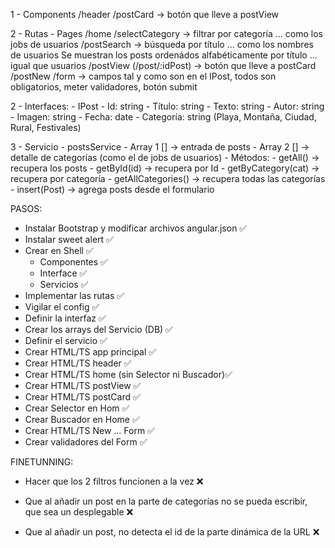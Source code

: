 1 - Components
                /header
                /postCard -> botón que lleve a postView
                
2 - Rutas - Pages
                /home
                    /selectCategory -> filtrar por categoría ... como los jobs de usuarios
                    /postSearch -> búsqueda por título ... como los nombres de usuarios
                    Se muestran los posts ordenádos alfabéticamente por título ... igual que usuarios
                /postView (/post/:idPost) -> botón que lleve a postCard
                /postNew
                    /form -> campos tal y como son en el IPost, todos son obligatorios, meter validadores, botón submit

2 - Interfaces:
            - IPost
                - Id: string
                - Título: string
                - Texto: string
                - Autor: string
                - Imagen: string
                - Fecha: date
                - Categoría: string (Playa, Montaña, Ciudad, Rural, Festivales)
               
3 - Servicio - postsService
                - Array 1 [] -> entrada de posts
                - Array 2 [] -> detalle de categorías (como el de jobs de usuarios)
                - Métodos:
                    - getAll() ->  recupera los posts
                    - getById(id) -> recupera por Id
                    - getByCategory(cat) -> recupera por categoría
                    - getAllCategories() -> recupera todas las categorías
                    - insert(Post) -> agrega posts desde el formulario



PASOS:

- Instalar Bootstrap y modificar archivos angular.json ✅
- Instalar sweet alert ✅
- Crear en Shell ✅
    - Componentes ✅
    - Interface ✅
    - Servicios ✅
- Implementar las rutas ✅
- Vigilar el config ✅
- Definir la interfaz ✅
- Crear los arrays del Servicio (DB) ✅
- Definir el servicio ✅
- Crear HTML/TS app principal ✅
- Crear HTML/TS header ✅
- Crear HTML/TS home (sin Selector ni Buscador)✅
- Crear HTML/TS postView ✅
- Crear HTML/TS postCard ✅
- Crear Selector en Hom ✅
- Crear Buscador en Home ✅
- Crear HTML/TS New ... Form ✅
- Crear validadores del Form ✅


FINETUNNING:

- Hacer que los 2 filtros funcionen a la vez ❌

- Que al añadir un post en la parte de categorías no se pueda escribir, que sea un desplegable ❌

- Que al añadir un post, no detecta el id de la parte dinámica de la URL ❌




                   
        
